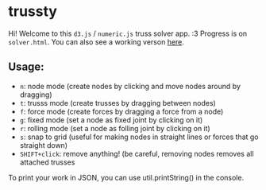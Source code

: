 trussty
=======

Hi! Welcome to this `d3.js` / `numeric.js` truss solver app. :3 Progress is on `solver.html`.
You can also see a working verson [here](http://stanford.edu/~ishitap/trussty/solver.html).

Usage:
------
- `n`: node mode (create nodes by clicking and move nodes around by dragging)
- `t`: trusss mode (create trusses by dragging between nodes)
- `f`: force mode (create forces by dragging a force from a node)
- `g`: fixed mode (set a node as fixed joint by clicking on it)
- `r`: rolling mode (set a node as folling joint by clicking on it)
- `s`: snap to grid (useful for making nodes in straight lines or forces that go straight down)
- `SHIFT+click`: remove anything! (be careful, removing nodes removes all attached trusses

To print your work in JSON, you can use util.printString() in the console.
